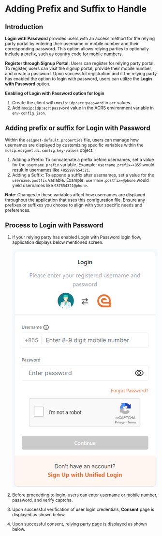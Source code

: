 # Adding Prefix and Suffix to Handle

## Introduction

**Login with Password** provides users with an access method for the relying party portal by entering their username or mobile number and their corresponding password. This option allows relying parties to optionally include a prefix, such as country code for mobile numbers.

**Register through Signup Portal**: Users can register for relying party portal. To register, users can visit the signup portal, provide their mobile number, and create a password. Upon successful registration and if the relying party has enabled the option to login with password, users can utilize the **Login with Password** option.

**Enabling of Login with Password option for login**

1. Create the client with ``mosip:idp:acr:password`` in ``acr`` values.
2. Add ``mosip:idp:acr:password`` value in the ACRS environment variable in ``env-config.json``.

## Adding prefix or suffix for Login with Password

Within the ``esignet-default.properties`` file, users can manage how usernames are displayed by customizing specific variables within the ``mosip.esignet.ui.config.key-values`` object:

1. Adding a Prefix: To concatenate a prefix before usernames, set a value for the ``username.prefix`` variable. Example: 
   ``username.prefix=+855`` would result in usernames like ``+855987654321``.
2. Adding a Suffix: To append a suffix after usernames, set a value for the ``username.postfix`` variable. Example: 
   ``username.postfix=@phone`` would yield usernames like ``987654321@phone``.

**Note**: Changes to these variables affect how usernames are displayed throughout the application that uses this configuration file. Ensure any prefixes or suffixes you choose to align with your specific needs and preferences.

## Process to Login with Password

1. If your relying party has enabled Login with Password login flow, application displays below mentioned screen.
   
   <img src="../_images/Login with Password screen.png" alt="Login with Password screen.png">
   
3. Before proceeding to login, users can enter username or mobile number, password, and verify captcha.
4. Upon successful verification of user login credentials, **Consent** page is displayed as shown below.
5. Upon successful consent, relying party page is displayed as shown below.
